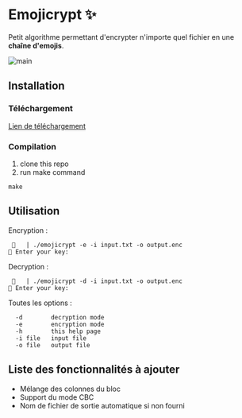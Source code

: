 # Emojicrypt ✨
Petit algorithme permettant d'encrypter n'importe quel fichier en une **chaîne d'emojis**.

![main](https://cdn.discordapp.com/attachments/547909957711036429/1136436643247689878/image.png)

## Installation
### Téléchargement
[Lien de téléchargement](https://github.com/neigebaie/emojicrypt/releases/latest)
### Compilation
1. clone this repo
2. run make command
```
make
```

## Utilisation
Encryption :
```
 🐯   | ./emojicrypt -e -i input.txt -o output.enc           
🔑 Enter your key:
```

Decryption :
```
 🐯   | ./emojicrypt -d -i input.txt -o output.enc           
🔑 Enter your key:
```

Toutes les options :
```
  -d        decryption mode
  -e        encryption mode
  -h        this help page
  -i file   input file
  -o file   output file
```

## Liste des fonctionnalités à ajouter
 - Mélange des colonnes du bloc
 - Support du mode CBC
 - Nom de fichier de sortie automatique si non fourni 

